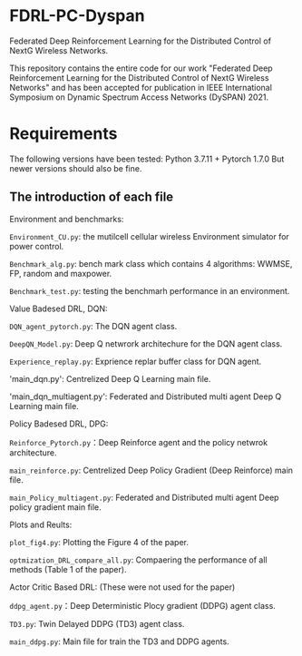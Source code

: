 # FDRL-PC-Dyspan
Federated Deep Reinforcement Learning for the Distributed Control of NextG Wireless Networks.

This repository contains the entire code for our work "Federated Deep Reinforcement Learning for the Distributed Control of NextG Wireless Networks" and has been
 accepted for publication in IEEE International Symposium on Dynamic Spectrum Access Networks (DySPAN) 2021.


# Requirements
The following versions have been tested: Python 3.7.11 + Pytorch 1.7.0 But newer versions should also be fine.



## The introduction of each file


Environment and benchmarks:

`Environment_CU.py`: the mutilcell cellular wireless Environment simulator for power control.

`Benchmark_alg.py`: bench mark class which contains 4 algorithms: WWMSE, FP, random and maxpower.

`Benchmark_test.py`: testing the benchmarh performance in an environment.



Value Badesed DRL, DQN:

`DQN_agent_pytorch.py`: The DQN agent class.

`DeepQN_Model.py`: Deep Q netwrork architechure for the DQN agent class.

`Experience_replay.py`: Exprience replar buffer class for DQN agent.

'main_dqn.py': Centrelized Deep Q Learning main file.

'main_dqn_multiagent.py': Federated and Distributed multi agent Deep Q Learning main file.



Policy Badesed DRL, DPG:

`Reinforce_Pytorch.py`：Deep Reinforce agent and the policy netwrok architecture.

`main_reinforce.py`: Centrelized Deep Policy Gradient (Deep Reinforce) main file.

`main_Policy_multiagent.py`: Federated and Distributed multi agent Deep policy gradient  main file.



Plots and Reults:

`plot_fig4.py`: Plotting the Figure 4 of the paper.

`optmization_DRL_compare_all.py`: Compaering the performance of all methods (Table 1 of the paper).



Actor Critic Based DRL: (These were not used for the paper)

`ddpg_agent.py`：Deep Deterministic Plocy gradient (DDPG) agent class.

`TD3.py`: Twin Delayed DDPG (TD3) agent class.

`main_ddpg.py`: Main file for train the TD3 and  DDPG agents.
